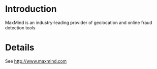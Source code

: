 # Introduction #

MaxMind is an industry-leading provider of geolocation and online fraud detection tools


# Details #

See http://www.maxmind.com